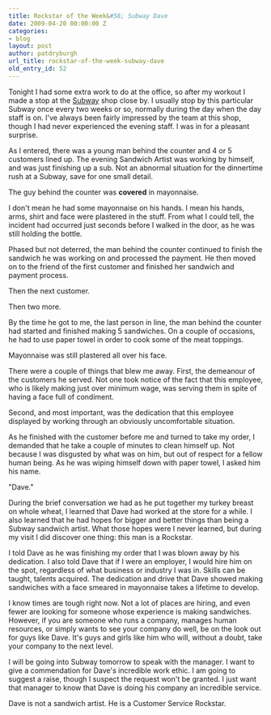 ```yaml
---
title: Rockstar of the Week&#58; Subway Dave
date: 2009-04-20 00:00:00 Z
categories:
- blog
layout: post
author: patdryburgh
url_title: rockstar-of-the-week-subway-dave
old_entry_id: 52
---
```


Tonight I had some extra work to do at the office, so after my workout I made a stop at the <a href="http://subway.com">Subway</a> shop close by. I usually stop by this particular Subway once every two weeks or so, normally during the day when the day staff is on. I've always been fairly impressed by the team at this shop, though I had never experienced the evening staff. I was in for a pleasant surprise. 

As I entered, there was a young man behind the counter and 4 or 5 customers lined up. The evening Sandwich Artist was working by himself, and was just finishing up a sub. Not an abnormal situation for the dinnertime rush at a Subway, save for one small detail. 

The guy behind the counter was <strong>covered</strong> in mayonnaise.

I don't mean he had some mayonnaise on his hands. I mean his hands, arms, shirt and face were plastered in the stuff. From what I could tell, the incident had occurred just seconds before I walked in the door, as he was still holding the bottle.

Phased but not deterred, the man behind the counter continued to finish the sandwich he was working on and processed the payment. He then moved on to the friend of the first customer and finished her sandwich and payment process. 

Then the next customer. 

Then two more. 

By the time he got to me, the last person in line, the man behind the counter had started and finished making 5 sandwiches. On a couple of occasions, he had to use paper towel in order to cook some of the meat toppings. 

Mayonnaise was still plastered all over his face. 

There were a couple of things that blew me away. First, the demeanour of the customers he served. Not one took notice of the fact that this employee, who is likely making just over minimum wage, was serving them in spite of having a face full of condiment. 

Second, and most important, was the dedication that this employee displayed by working through an obviously uncomfortable situation. 

As he finished with the customer before me and turned to take my order, I demanded that he take a couple of minutes to clean himself up. Not because I was disgusted by what was on him, but out of respect for a fellow human being. As he was wiping himself down with paper towel, I asked him his name. 

"Dave."

During the brief conversation we had as he put together my turkey breast on whole wheat, I learned that Dave had worked at the store for a while. I also learned that he had hopes for bigger and better things than being a Subway sandwich artist. What those hopes were I never learned, but during my visit I did discover one thing: this man is a Rockstar. 

I told Dave as he was finishing my order that I was blown away by his dedication. I also told Dave that if I were an employer, I would hire him on the spot, regardless of what business or industry I was in. Skills can be taught, talents acquired. The dedication and drive that Dave showed making sandwiches with a face smeared in mayonnaise takes a lifetime to develop. 

I know times are tough right now. Not a lot of places are hiring, and even fewer are looking for someone whose experience is making sandwiches. However, if you are someone who runs a company, manages human resources, or simply wants to see your company do well, be on the look out for guys like Dave. It's guys and girls like him who will, without a doubt, take your company to the next level. 

I will be going into Subway tomorrow to speak with the manager. I want to give a commendation for Dave's incredible work ethic. I am going to suggest a raise, though I suspect the request won't be granted. I just want that manager to know that Dave is doing his company an incredible service. 

Dave is not a sandwich artist. He is a Customer Service Rockstar.